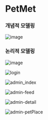 # PetMet
<h3>개념적 모델링</h3>

![image](https://user-images.githubusercontent.com/46362346/104829346-33209e80-58b6-11eb-9199-1deedfff3b97.png)

<h3>논리적 모델링</h3>

![image](https://user-images.githubusercontent.com/46362346/104829347-3a47ac80-58b6-11eb-8cb4-ce0631a26bb3.png)

![login](https://user-images.githubusercontent.com/46362346/104574555-836ee500-5699-11eb-860c-0fc742720021.png)

![admin_index](https://user-images.githubusercontent.com/46362346/104574568-8669d580-5699-11eb-8cd6-2b1c5afddfc1.png)

![admin-feed](https://user-images.githubusercontent.com/46362346/104574577-879b0280-5699-11eb-8a37-145a6249d2bd.png)

![admin-detail](https://user-images.githubusercontent.com/46362346/104574580-88cc2f80-5699-11eb-9017-51cf5c8876aa.png)

![admin-petPlace](https://user-images.githubusercontent.com/46362346/104574584-8964c600-5699-11eb-8b66-feae668e6ead.png)
